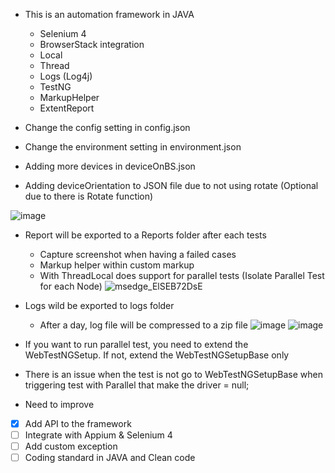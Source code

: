 - This is an automation framework in JAVA 
  + Selenium 4
  + BrowserStack integration
  + Local
  + Thread
  + Logs (Log4j)
  + TestNG 
  + MarkupHelper
  + ExtentReport 

- Change the config setting in config.json
- Change the environment setting in environment.json
- Adding more devices in deviceOnBS.json
- Adding deviceOrientation to JSON file due to not using rotate (Optional due to there is Rotate function)
  
![image](https://github.com/user-attachments/assets/7c0f1026-45a5-4154-8f32-6a9e8e38aa87)


- Report will be exported to a Reports folder after each tests
  + Capture screenshot when having a failed cases
  + Markup helper within custom markup
  + With ThreadLocal does support for parallel tests (Isolate Parallel Test for each Node)
![msedge_ElSEB72DsE](https://github.com/labaxibum/Java-selenium-fw/assets/47781346/3eb94ee8-bb8c-42c4-8777-c9aa0803ef62)

- Logs wild be exported to logs folder
  + After a day, log file will be compressed to a zip file
![image](https://github.com/labaxibum/Java-selenium-fw/assets/47781346/22546f6e-7f6c-4b0b-803c-18d867c87886)
![image](https://github.com/labaxibum/Java-selenium-fw/assets/47781346/2d5cc7c5-c75f-4998-bfe1-f7d0a7699032)

- If you want to run parallel test, you need to extend the WebTestNGSetup. If not, extend the WebTestNGSetupBase only
 + There is an issue when the test is not go to WebTestNGSetupBase when triggering test with Parallel that make the driver = null;

- Need to improve
- [x] Add API to the framework
- [ ] Integrate with Appium & Selenium 4
- [ ] Add custom exception
- [ ] Coding standard in JAVA and Clean code
